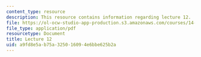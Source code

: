 ```yaml
---
content_type: resource
description: This resource contains information regarding lecture 12.
file: https://ol-ocw-studio-app-production.s3.amazonaws.com/courses/14-75-political-economy-and-economic-development-fall-2012/a9fd8e5ab75a325016094e6bbe625b2a_MIT14_75F12_Lec12.pdf
file_type: application/pdf
resourcetype: Document
title: Lecture 12
uid: a9fd8e5a-b75a-3250-1609-4e6bbe625b2a
---
```

